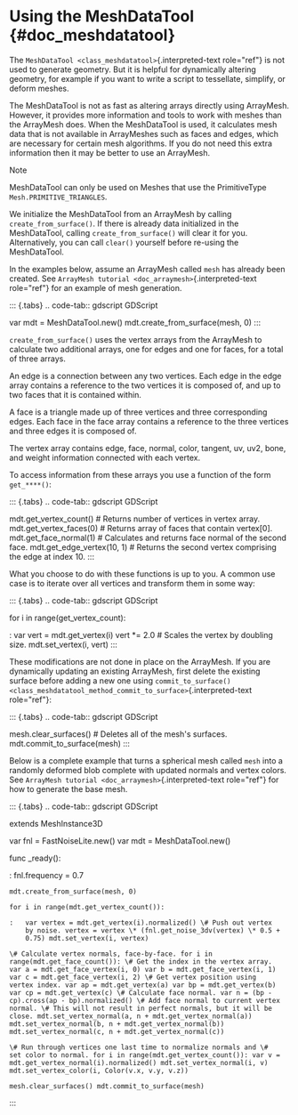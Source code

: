 # Using the MeshDataTool {#doc_meshdatatool}

The `MeshDataTool <class_meshdatatool>`{.interpreted-text role="ref"} is
not used to generate geometry. But it is helpful for dynamically
altering geometry, for example if you want to write a script to
tessellate, simplify, or deform meshes.

The MeshDataTool is not as fast as altering arrays directly using
ArrayMesh. However, it provides more information and tools to work with
meshes than the ArrayMesh does. When the MeshDataTool is used, it
calculates mesh data that is not available in ArrayMeshes such as faces
and edges, which are necessary for certain mesh algorithms. If you do
not need this extra information then it may be better to use an
ArrayMesh.

> [!NOTE]
> MeshDataTool can only be used on Meshes that use the PrimitiveType
> `Mesh.PRIMITIVE_TRIANGLES`.

We initialize the MeshDataTool from an ArrayMesh by calling
`create_from_surface()`. If there is already data initialized in the
MeshDataTool, calling `create_from_surface()` will clear it for you.
Alternatively, you can call `clear()` yourself before re-using the
MeshDataTool.

In the examples below, assume an ArrayMesh called `mesh` has already
been created. See `ArrayMesh tutorial <doc_arraymesh>`{.interpreted-text
role="ref"} for an example of mesh generation.

::: {.tabs}
.. code-tab:: gdscript GDScript

var mdt = MeshDataTool.new() mdt.create_from_surface(mesh, 0)
:::

`create_from_surface()` uses the vertex arrays from the ArrayMesh to
calculate two additional arrays, one for edges and one for faces, for a
total of three arrays.

An edge is a connection between any two vertices. Each edge in the edge
array contains a reference to the two vertices it is composed of, and up
to two faces that it is contained within.

A face is a triangle made up of three vertices and three corresponding
edges. Each face in the face array contains a reference to the three
vertices and three edges it is composed of.

The vertex array contains edge, face, normal, color, tangent, uv, uv2,
bone, and weight information connected with each vertex.

To access information from these arrays you use a function of the form
`get_****()`:

::: {.tabs}
.. code-tab:: gdscript GDScript

mdt.get_vertex_count() \# Returns number of vertices in vertex array.
mdt.get_vertex_faces(0) \# Returns array of faces that contain
vertex\[0\]. mdt.get_face_normal(1) \# Calculates and returns face
normal of the second face. mdt.get_edge_vertex(10, 1) \# Returns the
second vertex comprising the edge at index 10.
:::

What you choose to do with these functions is up to you. A common use
case is to iterate over all vertices and transform them in some way:

::: {.tabs}
.. code-tab:: gdscript GDScript

for i in range(get_vertex_count):

:   var vert = mdt.get_vertex(i) vert \*= 2.0 \# Scales the vertex by
    doubling size. mdt.set_vertex(i, vert)
:::

These modifications are not done in place on the ArrayMesh. If you are
dynamically updating an existing ArrayMesh, first delete the existing
surface before adding a new one using
`commit_to_surface() <class_meshdatatool_method_commit_to_surface>`{.interpreted-text
role="ref"}:

::: {.tabs}
.. code-tab:: gdscript GDScript

mesh.clear_surfaces() \# Deletes all of the mesh\'s surfaces.
mdt.commit_to_surface(mesh)
:::

Below is a complete example that turns a spherical mesh called `mesh`
into a randomly deformed blob complete with updated normals and vertex
colors. See `ArrayMesh tutorial <doc_arraymesh>`{.interpreted-text
role="ref"} for how to generate the base mesh.

::: {.tabs}
.. code-tab:: gdscript GDScript

extends MeshInstance3D

var fnl = FastNoiseLite.new() var mdt = MeshDataTool.new()

func \_ready():

:   fnl.frequency = 0.7

    mdt.create_from_surface(mesh, 0)

    for i in range(mdt.get_vertex_count()):

    :   var vertex = mdt.get_vertex(i).normalized() \# Push out vertex
        by noise. vertex = vertex \* (fnl.get_noise_3dv(vertex) \* 0.5 +
        0.75) mdt.set_vertex(i, vertex)

    \# Calculate vertex normals, face-by-face. for i in
    range(mdt.get_face_count()): \# Get the index in the vertex array.
    var a = mdt.get_face_vertex(i, 0) var b = mdt.get_face_vertex(i, 1)
    var c = mdt.get_face_vertex(i, 2) \# Get vertex position using
    vertex index. var ap = mdt.get_vertex(a) var bp = mdt.get_vertex(b)
    var cp = mdt.get_vertex(c) \# Calculate face normal. var n = (bp -
    cp).cross(ap - bp).normalized() \# Add face normal to current vertex
    normal. \# This will not result in perfect normals, but it will be
    close. mdt.set_vertex_normal(a, n + mdt.get_vertex_normal(a))
    mdt.set_vertex_normal(b, n + mdt.get_vertex_normal(b))
    mdt.set_vertex_normal(c, n + mdt.get_vertex_normal(c))

    \# Run through vertices one last time to normalize normals and \#
    set color to normal. for i in range(mdt.get_vertex_count()): var v =
    mdt.get_vertex_normal(i).normalized() mdt.set_vertex_normal(i, v)
    mdt.set_vertex_color(i, Color(v.x, v.y, v.z))

    mesh.clear_surfaces() mdt.commit_to_surface(mesh)
:::
